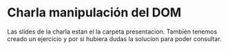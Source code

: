 # Charla manipulación del DOM
Las slides de la charla estan el la carpeta presentacion.
También tenemos creado un ejercicio y por si hubiera dudas la solucion para poder consultar.